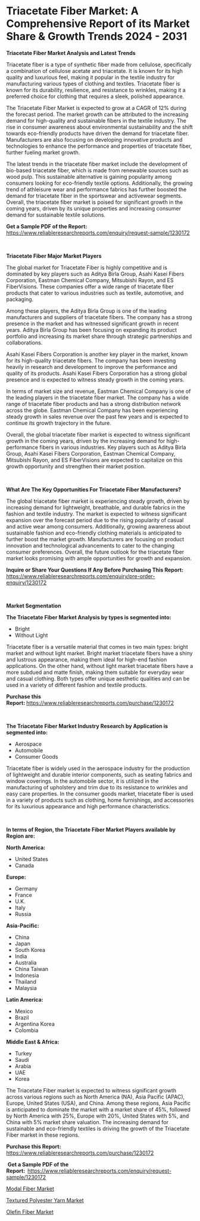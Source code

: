 <p><h1>Triacetate Fiber Market: A Comprehensive Report of its Market Share & Growth Trends 2024 - 2031</h1></p><p><strong>Triacetate Fiber Market Analysis and Latest Trends</strong></p>
<p><p>Triacetate fiber is a type of synthetic fiber made from cellulose, specifically a combination of cellulose acetate and triacetate. It is known for its high quality and luxurious feel, making it popular in the textile industry for manufacturing various types of clothing and textiles. Triacetate fiber is known for its durability, resilience, and resistance to wrinkles, making it a preferred choice for clothing that requires a sleek, polished appearance.</p><p>The Triacetate Fiber Market is expected to grow at a CAGR of 12% during the forecast period. The market growth can be attributed to the increasing demand for high-quality and sustainable fibers in the textile industry. The rise in consumer awareness about environmental sustainability and the shift towards eco-friendly products have driven the demand for triacetate fiber. Manufacturers are also focusing on developing innovative products and technologies to enhance the performance and properties of triacetate fiber, further fueling market growth.</p><p>The latest trends in the triacetate fiber market include the development of bio-based triacetate fiber, which is made from renewable sources such as wood pulp. This sustainable alternative is gaining popularity among consumers looking for eco-friendly textile options. Additionally, the growing trend of athleisure wear and performance fabrics has further boosted the demand for triacetate fiber in the sportswear and activewear segments. Overall, the triacetate fiber market is poised for significant growth in the coming years, driven by its unique properties and increasing consumer demand for sustainable textile solutions.</p></p>
<p><strong>Get a Sample PDF of the Report:&nbsp;</strong> <a href="https://www.reliableresearchreports.com/enquiry/request-sample/1230172">https://www.reliableresearchreports.com/enquiry/request-sample/1230172</a></p>
<p>&nbsp;</p>
<p><strong>Triacetate Fiber Major Market Players</strong></p>
<p><p>The global market for Triacetate Fiber is highly competitive and is dominated by key players such as Aditya Birla Group, Asahi Kasei Fibers Corporation, Eastman Chemical Company, Mitsubishi Rayon, and ES FiberVisions. These companies offer a wide range of triacetate fiber products that cater to various industries such as textile, automotive, and packaging.</p><p>Among these players, the Aditya Birla Group is one of the leading manufacturers and suppliers of triacetate fibers. The company has a strong presence in the market and has witnessed significant growth in recent years. Aditya Birla Group has been focusing on expanding its product portfolio and increasing its market share through strategic partnerships and collaborations.</p><p>Asahi Kasei Fibers Corporation is another key player in the market, known for its high-quality triacetate fibers. The company has been investing heavily in research and development to improve the performance and quality of its products. Asahi Kasei Fibers Corporation has a strong global presence and is expected to witness steady growth in the coming years.</p><p>In terms of market size and revenue, Eastman Chemical Company is one of the leading players in the triacetate fiber market. The company has a wide range of triacetate fiber products and has a strong distribution network across the globe. Eastman Chemical Company has been experiencing steady growth in sales revenue over the past few years and is expected to continue its growth trajectory in the future.</p><p>Overall, the global triacetate fiber market is expected to witness significant growth in the coming years, driven by the increasing demand for high-performance fibers in various industries. Key players such as Aditya Birla Group, Asahi Kasei Fibers Corporation, Eastman Chemical Company, Mitsubishi Rayon, and ES FiberVisions are expected to capitalize on this growth opportunity and strengthen their market position.</p></p>
<p>&nbsp;</p>
<p><strong>What Are The Key Opportunities For Triacetate Fiber Manufacturers?</strong></p>
<p><p>The global triacetate fiber market is experiencing steady growth, driven by increasing demand for lightweight, breathable, and durable fabrics in the fashion and textile industry. The market is expected to witness significant expansion over the forecast period due to the rising popularity of casual and active wear among consumers. Additionally, growing awareness about sustainable fashion and eco-friendly clothing materials is anticipated to further boost the market growth. Manufacturers are focusing on product innovation and technological advancements to cater to the changing consumer preferences. Overall, the future outlook for the triacetate fiber market looks promising with ample opportunities for growth and expansion.</p></p>
<p><strong>Inquire or Share Your Questions If Any Before Purchasing This Report:</strong> <a href="https://www.reliableresearchreports.com/enquiry/pre-order-enquiry/1230172">https://www.reliableresearchreports.com/enquiry/pre-order-enquiry/1230172</a></p>
<p>&nbsp;</p>
<p><strong>Market Segmentation</strong></p>
<p><strong>The Triacetate Fiber Market Analysis by types is segmented into:</strong></p>
<p><ul><li>Bright</li><li>Without Light</li></ul></p>
<p><p>Triacetate fiber is a versatile material that comes in two main types: bright market and without light market. Bright market triacetate fibers have a shiny and lustrous appearance, making them ideal for high-end fashion applications. On the other hand, without light market triacetate fibers have a more subdued and matte finish, making them suitable for everyday wear and casual clothing. Both types offer unique aesthetic qualities and can be used in a variety of different fashion and textile products.</p></p>
<p><strong>Purchase this Report:&nbsp;</strong><a href="https://www.reliableresearchreports.com/purchase/1230172">https://www.reliableresearchreports.com/purchase/1230172</a></p>
<p>&nbsp;</p>
<p><strong>The Triacetate Fiber Market Industry Research by Application is segmented into:</strong></p>
<p><ul><li>Aerospace</li><li>Automobile</li><li>Consumer Goods</li></ul></p>
<p><p>Triacetate fiber is widely used in the aerospace industry for the production of lightweight and durable interior components, such as seating fabrics and window coverings. In the automobile sector, it is utilized in the manufacturing of upholstery and trim due to its resistance to wrinkles and easy care properties. In the consumer goods market, triacetate fiber is used in a variety of products such as clothing, home furnishings, and accessories for its luxurious appearance and high performance characteristics.</p></p>
<p>&nbsp;</p>
<p><strong>In terms of Region, the Triacetate Fiber Market Players available by Region are:</strong></p>
<p>
    <p> <strong> North America: </strong>
        <ul>
            <li>United States</li>
            <li>Canada</li>
        </ul>
        </p> 
    <p> <strong> Europe: </strong>
        <ul>
            <li>Germany</li>
            <li>France</li>
            <li>U.K.</li>
            <li>Italy</li>
            <li>Russia</li>
        </ul>
        </p> 
    <p> <strong> Asia-Pacific: </strong>
        <ul>
            <li>China</li>
            <li>Japan</li>
            <li>South Korea</li>
            <li>India</li>
            <li>Australia</li>
            <li>China Taiwan</li>
            <li>Indonesia</li>
            <li>Thailand</li>
            <li>Malaysia</li>
        </ul>
        </p> 
    <p> <strong> Latin America: </strong>
        <ul>
            <li>Mexico</li>
            <li>Brazil</li>
            <li>Argentina Korea</li>
            <li>Colombia</li>
        </ul>
        </p> 
    <p> <strong> Middle East & Africa: </strong>
        <ul>
            <li>Turkey</li>
            <li>Saudi</li>
            <li>Arabia</li>
            <li>UAE</li>
            <li>Korea</li>
        </ul>
    </p>
    </p>
<p><p>The Triacetate Fiber market is expected to witness significant growth across various regions such as North America (NA), Asia Pacific (APAC), Europe, United States (USA), and China. Among these regions, Asia Pacific is anticipated to dominate the market with a market share of 45%, followed by North America with 25%, Europe with 20%, United States with 5%, and China with 5% market share valuation. The increasing demand for sustainable and eco-friendly textiles is driving the growth of the Triacetate Fiber market in these regions.</p></p>
<p><strong>Purchase this Report: </strong><a href="https://www.reliableresearchreports.com/purchase/1230172">https://www.reliableresearchreports.com/purchase/1230172</a></p>
<p>&nbsp;<strong>Get a Sample PDF of the Report:&nbsp;&nbsp;</strong><a href="https://www.reliableresearchreports.com/enquiry/request-sample/1230172">https://www.reliableresearchreports.com/enquiry/request-sample/1230172</a></p>
<p><strong></strong></p>
<p><p><a href="https://github.com/wwwkeltoum/Market-Research-Report-List-2/blob/main/modal-fiber-market.md">Modal Fiber Market</a></p><p><a href="https://github.com/nicholepatriciadoylenwnrjr0/Market-Research-Report-List-1/blob/main/textured-polyester-yarn-market.md">Textured Polyester Yarn Market</a></p><p><a href="https://github.com/gamblestampleyjenny50m5sl6/Market-Research-Report-List-1/blob/main/olefin-fiber-market.md">Olefin Fiber Market</a></p></p>